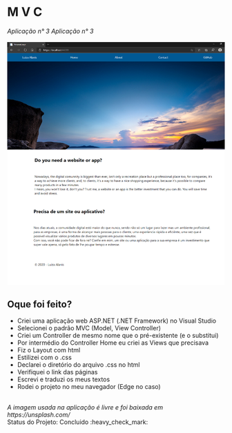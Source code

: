<h1> M V C </h1>
<i> Aplicação n° 3 </i>
<i> Aplicação n° 3 </i>
<br> <br>
<img src="https://github.com/LuizaAlanis/MVC-03/blob/master/template.png"/>
<h2> Oque foi feito? </h2>
<ul>
  <li>Criei uma aplicação web ASP.NET (.NET Framework) no Visual Studio</li>
  <li>Selecionei o padrão MVC (Model, View Controller)</li>
  <li>Criei um Controller de mesmo nome que o pré-existente (e o substitui)</li>
  <li>Por intermédio do Controller Home eu criei as Views que precisava</li></li>
  <li>Fiz o Layout com html</li>
  <li>Estilizei com o .css</li>
  <li>Declarei o diretório do arquivo .css no html</li>
  <li>Verifiquei o link das páginas</li>
  <li>Escrevi e traduzi os meus textos</li>
  <li>Rodei o projeto no meu navegador (Edge no caso)</li>
</ul>
<br>
<i>A imagem usada na aplicação é livre e foi baixada em https://unsplash.com/</i> <br>
Status do Projeto: Concluido :heavy_check_mark:

